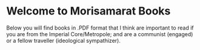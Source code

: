 # Welcome to Morisamarat Books

Below you will find books in .PDF format that I think are important to read if you are from the Imperial Core/Metropole; and are a communist (engaged) or a fellow traveller (ideological sympathizer).

